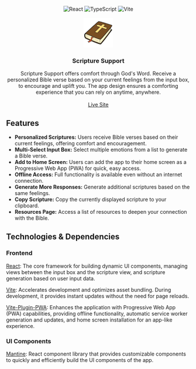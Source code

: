 <a name="top"></a>
<div align="center">

<img alt="React" height="22" src="https://ziadoua.github.io/m3-Markdown-Badges/badges/React/react2.svg">

<img alt="TypeScript" height="22" src="https://ziadoua.github.io/m3-Markdown-Badges/badges/TypeScript/typescript2.svg">

<img alt="Vite" height="22" src="https://ziadoua.github.io/m3-Markdown-Badges/badges/ViteJS/vitejs2.svg">

<br>

<br>

<img src="public/favicon.png" alt="Logo" width="80" height="80">

<h3 align="center">Scripture Support</h3>

<p align="center">
Scripture Support offers comfort through God's Word. Receive a personalized Bible verse based on your current feelings from the input box, to encourage and uplift you. The app design ensures a comforting experience that you can rely on anytime, anywhere.
<br />
<br />
<a href="https://monicaalyssa.github.io/scripture-support/">Live Site</a>
</div>


## Features

- **Personalized Scriptures:** Users receive Bible verses based on their current feelings, offering comfort and encouragement.
- **Multi-Select Input Box:** Select multiple emotions from a list to generate a Bible verse.
- **Add to Home Screen:** Users can add the app to their home screen as a Progressive Web App (PWA) for quick, easy access.
- **Offline Access:** Full functionality is available even without an internet connection.
- **Generate More Responses:** Generate additional scriptures based on the same feelings.
- **Copy Scripture:** Copy the currently displayed scripture to your clipboard.
- **Resources Page:** Access a list of resources to deepen your connection with the Bible.


## Technologies & Dependencies


### Frontend
<a href="https://react.dev/">React</a>: The core framework for building dynamic UI components, managing views between the input box and the scripture view, and scripture generation based on user input data.

<a href="https://vite.dev/">Vite</a>: Accelerates development and optimizes asset bundling. During development, it provides instant updates without the need for page reloads.

<a href="https://vite-pwa-org.netlify.app/">Vite-Plugin-PWA</a>: Enhances the application with Progressive Web App (PWA) capabilities, providing offline functionality, automatic service worker generation and updates, and home screen installation for an app-like experience.

### UI Components

<a href="https://mantine.dev/">Mantine</a>: React component library that provides customizable components to quickly and efficiently build the UI components of the app.
